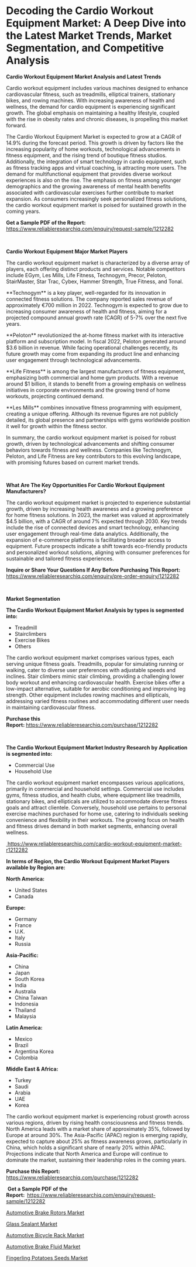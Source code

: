 <p><h1>Decoding the Cardio Workout Equipment Market: A Deep Dive into the Latest Market Trends, Market Segmentation, and Competitive Analysis</h1></p><p><strong>Cardio Workout Equipment Market Analysis and Latest Trends</strong></p>
<p><p>Cardio workout equipment includes various machines designed to enhance cardiovascular fitness, such as treadmills, elliptical trainers, stationary bikes, and rowing machines. With increasing awareness of health and wellness, the demand for cardio equipment is experiencing significant growth. The global emphasis on maintaining a healthy lifestyle, coupled with the rise in obesity rates and chronic diseases, is propelling this market forward.</p><p>The Cardio Workout Equipment Market is expected to grow at a CAGR of 14.9% during the forecast period. This growth is driven by factors like the increasing popularity of home workouts, technological advancements in fitness equipment, and the rising trend of boutique fitness studios. Additionally, the integration of smart technology in cardio equipment, such as fitness tracking apps and virtual coaching, is attracting more users. The demand for multifunctional equipment that provides diverse workout experiences is also on the rise. The emphasis on fitness among younger demographics and the growing awareness of mental health benefits associated with cardiovascular exercises further contribute to market expansion. As consumers increasingly seek personalized fitness solutions, the cardio workout equipment market is poised for sustained growth in the coming years.</p></p>
<p><strong>Get a Sample PDF of the Report:&nbsp;</strong> <a href="https://www.reliableresearchiq.com/enquiry/request-sample/1212282?utm_campaign=1137&utm_medium=2&utm_source=Github&utm_content=ia&utm_term=18112024&utm_id=cardio-workout-equipment">https://www.reliableresearchiq.com/enquiry/request-sample/1212282</a></p>
<p>&nbsp;</p>
<p><strong>Cardio Workout Equipment Major Market Players</strong></p>
<p><p>The cardio workout equipment market is characterized by a diverse array of players, each offering distinct products and services. Notable competitors include EGym, Les Mills, Life Fitness, Technogym, Precor, Peloton, StairMaster, Star Trac, Cybex, Hammer Strength, True Fitness, and Tonal. </p><p>**Technogym** is a key player, well-regarded for its innovation in connected fitness solutions. The company reported sales revenue of approximately €700 million in 2022. Technogym is expected to grow due to increasing consumer awareness of health and fitness, aiming for a projected compound annual growth rate (CAGR) of 5-7% over the next five years.</p><p>**Peloton** revolutionized the at-home fitness market with its interactive platform and subscription model. In fiscal 2022, Peloton generated around $3.6 billion in revenue. While facing operational challenges recently, its future growth may come from expanding its product line and enhancing user engagement through technological advancements.</p><p>**Life Fitness** is among the largest manufacturers of fitness equipment, emphasizing both commercial and home gym products. With a revenue around $1 billion, it stands to benefit from a growing emphasis on wellness initiatives in corporate environments and the growing trend of home workouts, projecting continued demand.</p><p>**Les Mills** combines innovative fitness programming with equipment, creating a unique offering. Although its revenue figures are not publicly detailed, its global presence and partnerships with gyms worldwide position it well for growth within the fitness sector.</p><p>In summary, the cardio workout equipment market is poised for robust growth, driven by technological advancements and shifting consumer behaviors towards fitness and wellness. Companies like Technogym, Peloton, and Life Fitness are key contributors to this evolving landscape, with promising futures based on current market trends.</p></p>
<p>&nbsp;</p>
<p><strong>What Are The Key Opportunities For Cardio Workout Equipment Manufacturers?</strong></p>
<p><p>The cardio workout equipment market is projected to experience substantial growth, driven by increasing health awareness and a growing preference for home fitness solutions. In 2023, the market was valued at approximately $4.5 billion, with a CAGR of around 7% expected through 2030. Key trends include the rise of connected devices and smart technology, enhancing user engagement through real-time data analytics. Additionally, the expansion of e-commerce platforms is facilitating broader access to equipment. Future prospects indicate a shift towards eco-friendly products and personalized workout solutions, aligning with consumer preferences for sustainable and tailored fitness experiences.</p></p>
<p><strong>Inquire or Share Your Questions If Any Before Purchasing This Report:</strong> <a href="https://www.reliableresearchiq.com/enquiry/pre-order-enquiry/1212282?utm_campaign=1137&utm_medium=2&utm_source=Github&utm_content=ia&utm_term=18112024&utm_id=cardio-workout-equipment">https://www.reliableresearchiq.com/enquiry/pre-order-enquiry/1212282</a></p>
<p>&nbsp;</p>
<p><strong>Market Segmentation</strong></p>
<p><strong>The Cardio Workout Equipment Market Analysis by types is segmented into:</strong></p>
<p><ul><li>Treadmill</li><li>Stairclimbers</li><li>Exercise Bikes</li><li>Others</li></ul></p>
<p><p>The cardio workout equipment market comprises various types, each serving unique fitness goals. Treadmills, popular for simulating running or walking, cater to diverse user preferences with adjustable speeds and inclines. Stair climbers mimic stair climbing, providing a challenging lower body workout and enhancing cardiovascular health. Exercise bikes offer a low-impact alternative, suitable for aerobic conditioning and improving leg strength. Other equipment includes rowing machines and ellipticals, addressing varied fitness routines and accommodating different user needs in maintaining cardiovascular fitness.</p></p>
<p><strong>Purchase this Report:&nbsp;</strong><a href="https://www.reliableresearchiq.com/purchase/1212282?utm_campaign=1137&utm_medium=2&utm_source=Github&utm_content=ia&utm_term=18112024&utm_id=cardio-workout-equipment">https://www.reliableresearchiq.com/purchase/1212282</a></p>
<p>&nbsp;</p>
<p><strong>The Cardio Workout Equipment Market Industry Research by Application is segmented into:</strong></p>
<p><ul><li>Commercial Use</li><li>Household Use</li></ul></p>
<p><p>The cardio workout equipment market encompasses various applications, primarily in commercial and household settings. Commercial use includes gyms, fitness studios, and health clubs, where equipment like treadmills, stationary bikes, and ellipticals are utilized to accommodate diverse fitness goals and attract clientele. Conversely, household use pertains to personal exercise machines purchased for home use, catering to individuals seeking convenience and flexibility in their workouts. The growing focus on health and fitness drives demand in both market segments, enhancing overall wellness.</p></p>
<p><a href="https://www.reliableresearchiq.com/cardio-workout-equipment-market-r1212282?utm_campaign=1137&utm_medium=2&utm_source=Github&utm_content=ia&utm_term=18112024&utm_id=cardio-workout-equipment">&nbsp;https://www.reliableresearchiq.com/cardio-workout-equipment-market-r1212282</a></p>
<p><strong>In terms of Region, the Cardio Workout Equipment Market Players available by Region are:</strong></p>
<p>
    <p> <strong> North America: </strong>
        <ul>
            <li>United States</li>
            <li>Canada</li>
        </ul>
        </p> 
    <p> <strong> Europe: </strong>
        <ul>
            <li>Germany</li>
            <li>France</li>
            <li>U.K.</li>
            <li>Italy</li>
            <li>Russia</li>
        </ul>
        </p> 
    <p> <strong> Asia-Pacific: </strong>
        <ul>
            <li>China</li>
            <li>Japan</li>
            <li>South Korea</li>
            <li>India</li>
            <li>Australia</li>
            <li>China Taiwan</li>
            <li>Indonesia</li>
            <li>Thailand</li>
            <li>Malaysia</li>
        </ul>
        </p> 
    <p> <strong> Latin America: </strong>
        <ul>
            <li>Mexico</li>
            <li>Brazil</li>
            <li>Argentina Korea</li>
            <li>Colombia</li>
        </ul>
        </p> 
    <p> <strong> Middle East & Africa: </strong>
        <ul>
            <li>Turkey</li>
            <li>Saudi</li>
            <li>Arabia</li>
            <li>UAE</li>
            <li>Korea</li>
        </ul>
    </p>
    </p>
<p><p>The cardio workout equipment market is experiencing robust growth across various regions, driven by rising health consciousness and fitness trends. North America leads with a market share of approximately 35%, followed by Europe at around 30%. The Asia-Pacific (APAC) region is emerging rapidly, expected to capture about 25% as fitness awareness grows, particularly in China, which holds a significant share of nearly 20% within APAC. Projections indicate that North America and Europe will continue to dominate the market, sustaining their leadership roles in the coming years.</p></p>
<p><strong>Purchase this Report: </strong><a href="https://www.reliableresearchiq.com/purchase/1212282?utm_campaign=1137&utm_medium=2&utm_source=Github&utm_content=ia&utm_term=18112024&utm_id=cardio-workout-equipment">https://www.reliableresearchiq.com/purchase/1212282</a></p>
<p>&nbsp;<strong>Get a Sample PDF of the Report:&nbsp;&nbsp;</strong><a href="https://www.reliableresearchiq.com/enquiry/request-sample/1212282?utm_campaign=1137&utm_medium=2&utm_source=Github&utm_content=ia&utm_term=18112024&utm_id=cardio-workout-equipment">https://www.reliableresearchiq.com/enquiry/request-sample/1212282</a></p>
<p><strong></strong></p>
<p><p><a href="https://www.linkedin.com/pulse/automotive-brake-rotors-industry-analysis-report-market-size-bgrrf?utm_campaign=1137&utm_medium=2&utm_source=Github&utm_content=ia&utm_term=18112024&utm_id=cardio-workout-equipment">Automotive Brake Rotors Market</a></p><p><a href="https://issuu.com/reportprime-2/docs/glass-sealant-market-size-2030.pptx_98a7e04a1e2f00?utm_campaign=1137&utm_medium=2&utm_source=Github&utm_content=ia&utm_term=18112024&utm_id=cardio-workout-equipment">Glass Sealant Market</a></p><p><a href="https://www.linkedin.com/pulse/automotive-bicycle-rack-market-segmentation-applications-omgsf?utm_campaign=1137&utm_medium=2&utm_source=Github&utm_content=ia&utm_term=18112024&utm_id=cardio-workout-equipment">Automotive Bicycle Rack Market</a></p><p><a href="https://www.linkedin.com/pulse/market-dynamics-future-trends-global-automotive-brake-fluid-sector-jccuf?utm_campaign=1137&utm_medium=2&utm_source=Github&utm_content=ia&utm_term=18112024&utm_id=cardio-workout-equipment">Automotive Brake Fluid Market</a></p><p><a href="https://issuu.com/reportprime-2/docs/fingerling-potatoes-seeds-market-si_4a36d9f787ff35?utm_campaign=1137&utm_medium=2&utm_source=Github&utm_content=ia&utm_term=18112024&utm_id=cardio-workout-equipment">Fingerling Potatoes Seeds Market</a></p></p>